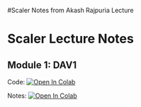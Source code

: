 #Scaler Notes from Akash Rajpuria Lecture

# Scaler Lecture Notes

## Module 1: DAV1
Code:
[![Open In Colab](https://colab.research.google.com/assets/colab-badge.svg)](https://colab.research.google.com/github/venkateswaran-online/Scaler-Lecture-Notes/blob/main/DAV/AR_DAV1_Numpy.ipynb)

Notes:
[![Open In Colab](https://colab.research.google.com/assets/colab-badge.svg)](https://github.com/venkateswaran-online/Scaler-Lecture-Notes/blob/main/DAV/AR_DAV1_Notes_Advanced_Numpy%2C_Pandas%2C_plotting_Lecture_1.ipynb)
